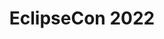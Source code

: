 ---
key: eclipsecon-2022
title: EclipseCon 2022
topic:
  - sw360: How New Life Is Being Injected Into Traditional Compliance Software
id: eclipsecon-2022
format: talk
tags:
  - talk
speakers:
  - name: "Helio Chissini de Castro"
    affiliation: "Software Technologies Lead at CARIAD"
    about: ""
    speakerimage: ""
    address: "Ulm, Baden-Württemberg, Germany"
    linkedin: "<https://www.linkedin.com/in/heliocastro/>"
    github: "<https://github.com/heliocastro>"
presentation:
  session_link: "<https://www.eclipsecon.org/2022/sessions/sw360-how-new-life-been-injected-traditional-compliance-software>"
  video_link: "<https://youtu.be/sbCwuV6iuOM>"
draft: false
description: |
  In this session, Helio Chissini de Castro discusses how the traditional compliance software landscape is being revitalized with the help of sw360, a tool designed to improve and modernize the compliance process in open source software. This talk covers key aspects of sw360's role in enhancing software compliance and simplifying its integration into modern development practices.
  - **Session Highlights**:
    - Overview of traditional compliance challenges
    - Introduction to sw360 as a solution
    - Case studies and success stories
  - For more details, visit the [official session page](https://www.eclipsecon.org/2022/sessions/sw360-how-new-life-been-injected-traditional-compliance-software).
---